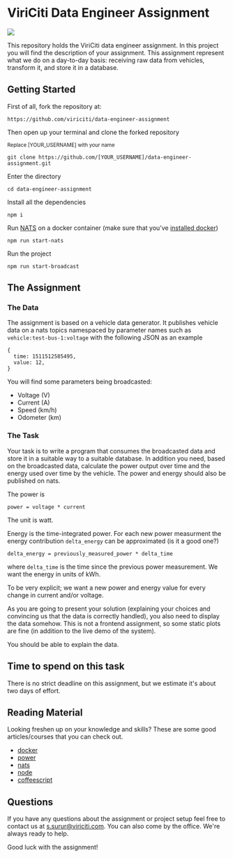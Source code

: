 
# ViriCiti Data Engineer Assignment
![
](https://imgs.xkcd.com/comics/machine_learning.png)

This repository holds the ViriCiti data engineer assignment.
In this project you will find the description of your assignment. 
This assignment represent what we do on a day-to-day basis: 
receiving raw data from vehicles, transform it, and store it in a database.

## Getting Started
First of all, fork the repository at:

`https://github.com/viriciti/data-engineer-assignment`

Then open up your terminal and clone the forked repository

<sup>Replace [YOUR_USERNAME] with your name</sup>

`git clone https://github.com/[YOUR_USERNAME]/data-engineer-assignment.git`

Enter the directory

`cd data-engineer-assignment`

Install all the dependencies

`npm i`

Run [NATS](https://nats.io/) on a docker container (make sure that you've [installed docker](https://docs.docker.com/install/))

`npm run start-nats`

Run the project

`npm run start-broadcast`


## The Assignment


### The Data

The assignment is based on a vehicle data generator.
It publishes vehicle data on a nats topics namespaced by parameter names such as `vehicle:test-bus-1:voltage` with the following JSON as an example
```JS
{
  time: 1511512585495,
  value: 12,
}
```

You will find some parameters being broadcasted:
* Voltage (V)
* Current (A)
* Speed (km/h)
* Odometer (km)


### The Task

Your task is to write a program that consumes the broadcasted data and store it in a suitable way to a suitable database.
In addition you need, based on the broadcasted data, calculate the power output over time and the energy used over time by the vehicle. The power and energy should also be published on nats.

The power is 
```
power = voltage * current 
```
The unit is watt.

Energy is the time-integrated power. For each new power measurment the energy contribution `delta_energy` can be approximated (is it a good one?)
```
delta_energy = previously_measured_power * delta_time
```
where `delta_time` is the time since the previous power measurement.
We want the energy in units of kWh.

To be very explicit; we want a new power and energy value for every change in current and/or voltage.

As you are going to present your solution (explaining your choices and convincing us that the data is correctly handled), you also need to display the data somehow.
This is not a frontend assignment, so some static plots are fine (in addition to the live demo of the system).

You should be able to explain the data.

## Time to spend on this task

There is no strict deadline on this assignment, but we estimate it's about two days of effort.

## Reading Material
Looking freshen up on your knowledge and skills? These are some good articles/courses that you can check out.

* [docker](https://www.docker.com/)
* [power](https://en.wikipedia.org/wiki/Power_(physics))
* [nats](https://nats.io/documentation/)
* [node](https://nodejs.org)
* [coffeescript](https://coffeescript.org)

## Questions
If you have any questions about the assignment or project setup feel free to contact us at <a href='mailto:s.surur@viriciti.com'>s.surur@viriciti.com</a>. You can also come by the office. We're always ready to help.

Good luck with the assignment!
